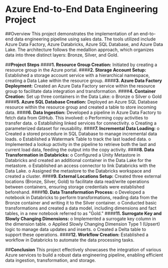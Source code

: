 # Azure End-to-End Data Engineering Project

##Overview
This project demonstrates the implementation of an end-to-end data engineering pipeline using sales data. The tools utilized include Azure Data Factory, Azure Databricks, Azure SQL Database, and Azure Data Lake. The architecture follows the medallion approach, which organizes data into three distinct layers: Bronze, Silver, and Gold.

##**Project Steps**
####**1.	Resource Group Creation:** Initiated by creating a resource group in the Azure portal.
####**2.	Storage Account Setup:** Established a storage account service with a hierarchical namespace, creating a Data Lake within the resource group.
####**3.	Azure Data Factory Deployment:** Created an Azure Data Factory service within the resource group to facilitate data integration and transformation. 
####**4.	Container Creation:** Set up three containers in the Data Lake:
     o	Bronze
     o	Silver
     o	Gold
####**5.	Azure SQL Database Creation:** Deployed an Azure SQL Database resource within the resource group and created a table to store incoming data.
####**6.	Data Ingestion:** Developed a pipeline in Azure Data Factory to fetch data from GitHub. This involved:
     o	Performing copy activities to transfer data.
     o	Establishing linked services for connectivity.
     o	Creating a parameterized dataset for reusability.
####**7.	Incremental Data Loading:**
     o	Created a stored procedure in SQL Database to manage incremental data loads.
     o	Established a Watermark Table to track the last loaded data.
     o	Implemented a lookup activity in the pipeline to retrieve both the last and current load data, feeding the output into the copy activity.
####**8.	Data Transformation in Databricks:**
     o	Configured a Unity Metastore in Databricks and created an additional container in the Data Lake for the metastore.
     o	Established an access connector to link Databricks with the Data Lake.
     o	Assigned the metastore to the Databricks workspace and created a cluster.
####**9.	External Locations Setup:** Created three external locations (Bronze, Silver, Gold) to facilitate data read/write operations between containers, ensuring storage credentials were established beforehand.
####**10.	Data Transformation Process:**
     o	Developed a notebook in Databricks to perform transformations, reading data from the Bronze container and writing it to the Silver container.
     o	Conducted basic transformations and created a data model, including dimensions and fact tables, in a new notebook referred to as "Gold."
####**11.	Surrogate Key and Slowly Changing Dimensions:**
     o	Implemented a surrogate key column in the dimension table.
     o	Applied Slowly Changing Dimension Type 1 (Upsert) logic to manage data updates and inserts.
     o	Created a Delta table to support these operations.
####**12.	Workflow Creation:** Established a workflow in Databricks to automate the data processing tasks.

##**Conclusion**
This project effectively showcases the integration of various Azure services to build a robust data engineering pipeline, enabling efficient data ingestion, transformation, and storage.

